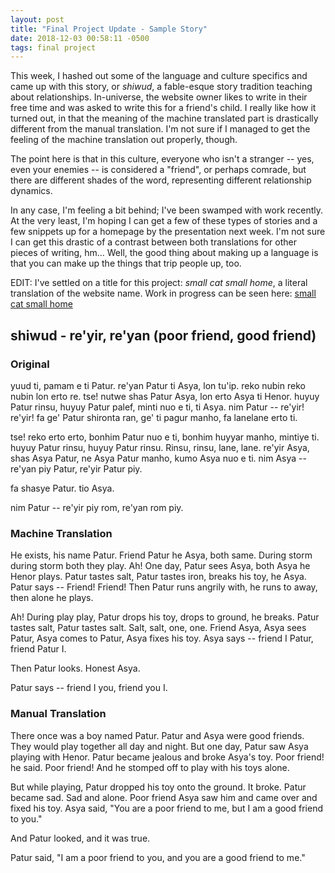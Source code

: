 ```yaml
---
layout: post
title: "Final Project Update - Sample Story"
date: 2018-12-03 00:58:11 -0500
tags: final project 
---
```

This week, I hashed out some of the language and culture specifics and came up with this story, or _shiwud_, a fable-esque story tradition teaching about relationships. In-universe, the website owner likes to write in their free time and was asked to write this for a friend's child. I really like how it turned out, in that the meaning of the machine translated part is drastically different from the manual translation. I'm not sure if I managed to get the feeling of the machine translation out properly, though.

The point here is that in this culture, everyone who isn't a stranger -- yes, even your enemies -- is considered a "friend", or perhaps comrade, but there are different shades of the word, representing different relationship dynamics. 

In any case, I'm feeling a bit behind; I've been swamped with work recently. At the very least, I'm hoping I can get a few of these types of stories and a few snippets up for a homepage by the presentation next week. I'm not sure I can get this drastic of a contrast between both translations for other pieces of writing, hm... Well, the good thing about making up a language is that you can make up the things that trip people up, too.

EDIT: I've settled on a title for this project: _small cat small home_, a literal translation of the website name. Work in progress can be seen here: [small cat small home]({{site.baseurl}}/remo/)

## shiwud - re'yir, re'yan (poor friend, good friend)

### Original

yuud ti, pamam e ti Patur. re'yan Patur ti Asya, lon tu'ip. reko nubin reko nubin lon erto re. tse! nutwe shas Patur Asya, lon erto Asya ti Henor. huyuy Patur rinsu, huyuy Patur palef, minti nuo e ti, ti Asya. nim Patur -- re'yir! re'yir! fa ge' Patur shironta ran, ge' ti pagur manho, fa lanelane erto ti.

tse! reko erto erto, bonhim Patur nuo e ti, bonhim huyyar manho, mintiye ti. huyuy Patur rinsu, huyuy Patur rinsu. Rinsu, rinsu, lane, lane. re'yir Asya, shas Asya Patur, ne Asya Patur manho, kumo Asya nuo e ti. nim Asya -- re'yan piy Patur, re'yir Patur piy.  

fa shasye Patur. tio Asya.

nim Patur -- re'yir piy rom, re'yan rom piy.

### Machine Translation

He exists, his name Patur. Friend Patur he Asya, both same. During storm during storm both they play. Ah! One day, Patur sees Asya, both Asya he Henor plays. Patur tastes salt, Patur tastes iron, breaks his toy, he Asya. Patur says -- Friend! Friend! Then Patur runs angrily with, he runs to away, then alone he plays.

Ah! During play play, Patur drops his toy, drops to ground, he breaks. Patur tastes salt, Patur tastes salt. Salt, salt, one, one. Friend Asya, Asya sees Patur, Asya comes to Patur, Asya fixes his toy. Asya says -- friend I Patur, friend Patur I.

Then Patur looks. Honest Asya.

Patur says -- friend I you, friend you I.

### Manual Translation

There once was a boy named Patur. Patur and Asya were good friends. They would play together all day and night. But one day, Patur saw Asya playing with Henor. Patur became jealous and broke Asya's toy. Poor friend! he said. Poor friend! And he stomped off to play with his toys alone.

But while playing, Patur dropped his toy onto the ground. It broke. Patur became sad. Sad and alone. Poor friend Asya saw him and came over and fixed his toy. Asya said, "You are a poor friend to me, but I am a good friend to you."

And Patur looked, and it was true.

Patur said, "I am a poor friend to you, and you are a good friend to me." 
